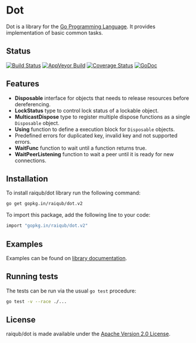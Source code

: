# Dot

Dot is a library for the [Go Programming Language][go]. It provides
implementation of basic common tasks.

## Status

[![Build Status](https://img.shields.io/travis/raiqub/dot/master.svg?style=flat&label=linux%20build)](https://travis-ci.org/raiqub/dot)
[![AppVeyor Build](https://img.shields.io/appveyor/ci/skarllot/dot/master.svg?style=flat&label=windows%20build)](https://ci.appveyor.com/project/skarllot/dot)
[![Coverage Status](https://coveralls.io/repos/raiqub/dot/badge.svg?branch=master&service=github)](https://coveralls.io/github/raiqub/dot?branch=master)
[![GoDoc](https://godoc.org/github.com/raiqub/dot?status.svg)](http://godoc.org/github.com/raiqub/dot)

## Features

 * **Disposable** interface for objects that needs to release resources before dereferencing.
 * **LockStatus** type to control lock status of a lockable object.
 * **MulticastDispose** type to register multiple dispose functions as a single `Disposable` object.
 * **Using** function to define a execution block for `Disposable` objects.
 * Predefined errors for duplicated key, invalid key and not supported errors.
 * **WaitFunc** function to wait until a function returns true.
 * **WaitPeerListening** function to wait a peer until it is ready for new connections.

## Installation

To install raiqub/dot library run the following command:

~~~ bash
go get gopkg.in/raiqub/dot.v2
~~~

To import this package, add the following line to your code:

~~~ bash
import "gopkg.in/raiqub/dot.v2"
~~~

## Examples

Examples can be found on [library documentation][doc].

## Running tests

The tests can be run via the usual `go test` procedure:

~~~ bash
go test -v --race ./...
~~~

## License

raiqub/dot is made available under the [Apache Version 2.0 License][license].


[go]: http://golang.org/
[doc]: http://godoc.org/github.com/raiqub/dot
[license]: http://www.apache.org/licenses/LICENSE-2.0
